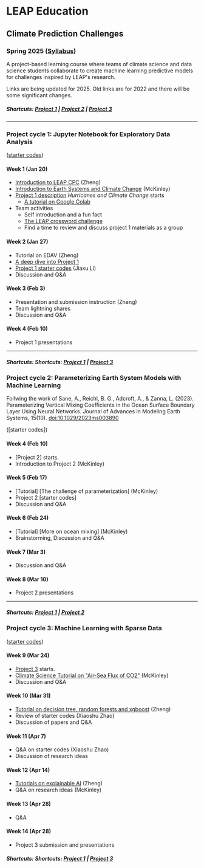 # LEAP Education
## Climate Prediction Challenges
### Spring 2025 ([Syllabus](CourseInfo/CPC-Spring2025-Syllabus.md))

A project-based learning course where teams of climate science and data science students collaborate to create machine learning predictive models for challenges inspired by LEAP's research.

Links are being updated for 2025. Old links are for 2022 and there will be some significant changes. 

##### Shortcuts: [Project 1](#project-cycle-1-jupyter-notebook-for-exploratory-data-analysis) | [Project 2](#project-cycle-2-physics-informed-machine-learning) | [Project 3](#project-cycle-3-predictive-modeling)
----
### Project cycle 1: Jupyter Notebook for Exploratory Data Analysis 
([starter codes](Project-StarterCodes/Project1-EDAV))
#### Week 1 (Jan 20)
+ [Introduction to LEAP CPC](Tutorials/Lecture01-Introduction.pdf) (Zheng)
+ [Introduction to Earth Systems and Climate Change](Tutorials/Lecture01-Climate-Basics-sp2022.pdf) (McKinley)
+ [Project 1 description](Project-StarterCodes/Project1-EDAV/doc/Proj1_desc.md) *Hurricanes and Climate Change* starts
	+ [A tutorial on Google Colab](https://www.youtube.com/watch?v=inN8seMm7UI)
+ Team activities
	+ Self introduction and a fun fact
	+ [The LEAP crossword challenge](https://crosswordlabs.com/view/leap-2022-kick-off-puzzle-1)
	+ Find a time to review and discuss project 1 materials as a group

#### Week 2 (Jan 27)
+ Tutorial on EDAV (Zheng)
+ [A deep dive into Project 1](Tutorials/Lecture02-A-Deep-Dive-into-the-Hurricane-Paper.pdf)
+ [Project 1 starter codes](Project-StarterCodes/Project1-EDAV/lib/Project1-Starter.ipynb) (Jiaxu Li)
+ Discussion and Q&A

#### Week 3 (Feb 3)
+ Presentation and submission instruction (Zheng)
+ Team lightning shares
+ Discussion and Q&A

#### Week 4 (Feb 10)
+ Project 1 presentations

----
##### Shortcuts: Shortcuts: [Project 1](#project-cycle-1-jupyter-notebook-for-exploratory-data-analysis) | [Project 3](#project-cycle-3-predictive-modeling)

### Project cycle 2: Parameterizing Earth System Models with Machine Learning

Follwing the work of Sane, A., Reichl, B. G., Adcroft, A., & Zanna, L. (2023). Parameterizing Vertical Mixing Coefficients in the Ocean Surface Boundary Layer Using Neural Networks. Journal of Advances in Modeling Earth Systems, 15(10). [doi:10.1029/2023ms003890](https://doi.org/10.1029/2023ms003890)

([starter codes])

#### Week 4 (Feb 10)
+ [Project 2] starts.
+ Introduction to Project 2 (McKinley)
    	
#### Week 5 (Feb 17)
+ [Tutorial] [The challenge of parameterization] (McKinley)
+ Project 2 [starter codes]
+ Discussion and Q&A

#### Week 6 (Feb 24)
+ [Tutorial] [More on ocean mixing] (McKinley)
+ Brainstorming, Discussion and Q&A

#### Week 7 (Mar 3)
+ Discussion and Q&A

#### Week 8 (Mar 10)
+ Project 2 presentations

----
##### Shortcuts: [Project 1](#project-cycle-1-jupyter-notebook-for-exploratory-data-analysis) | [Project 2](#project-cycle-2-physics-informed-machine-learning) 

### Project cycle 3: Machine Learning with Sparse Data
([starter codes](Project-StarterCodes/Project3-PredModel))

#### Week 9 (Mar 24)
+ [Project 3](Project-StarterCodes/Project3-PredModel) starts.
+ [Climate Science Tutorial on "Air-Sea Flux of CO2"](Tutorials/Project3_Science_McKinley_22March2022.pdf) (McKinley)
+ Discussion and Q&A
 
#### Week 10 (Mar 31)
+ [Tutorial on decision tree, random forests and xgboost](Tutorials/Project3-Trees.pdf) (Zheng)
+ Review of starter codes (Xiaoshu Zhao)
+ Discussion of papers and Q&A

#### Week 11 (Apr 7)
+ Q&A on starter codes (Xiaoshu Zhao)
+ Discussion of research ideas

#### Week 12 (Apr 14)
+ [Tutorials on explainable AI](Tutorials/Project%203%20-%20Explainable%20AI.pdf) (Zheng)
+ Q&A on research ideas (McKinley)

#### Week 13 (Apr 28)
+ Q&A

#### Week 14 (Apr 28)
+ Project 3 submission and presentations

##### Shortcuts: Shortcuts: [Project 1](#project-cycle-1-jupyter-notebook-for-exploratory-data-analysis) | [Project 3](#project-cycle-3-predictive-modeling)
